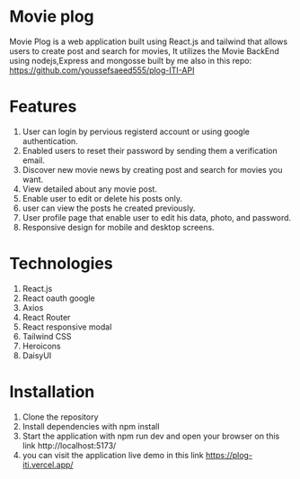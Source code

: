 # Movie plog
Movie Plog is a web application built using React.js and tailwind that allows users to create post and search for movies, It utilizes the Movie BackEnd using nodejs,Express and mongosse built by me also in this repo: https://github.com/youssefsaeed555/plog-ITI-API 


# Features
1. User can login by pervious registerd account or using google authentication.
2. Enabled users to reset their password by sending them a verification email.
3. Discover new movie news by creating post and search for movies you want.
4. View detailed about any movie post.
5. Enable user to edit or delete his posts only.
6. user can view the posts he created previously.
7. User profile page that enable user to edit his data, photo, and password.
8. Responsive design for mobile and desktop screens.

# Technologies
1. React.js
2. React oauth google
3. Axios
4. React Router
5. React responsive modal
6. Tailwind CSS
7. Heroicons
8. DaisyUI


# Installation
1. Clone the repository 
2. Install dependencies with npm install
3. Start the application with npm run dev and open your browser on this link http://localhost:5173/
4. you can visit the application live demo in this link https://plog-iti.vercel.app/





